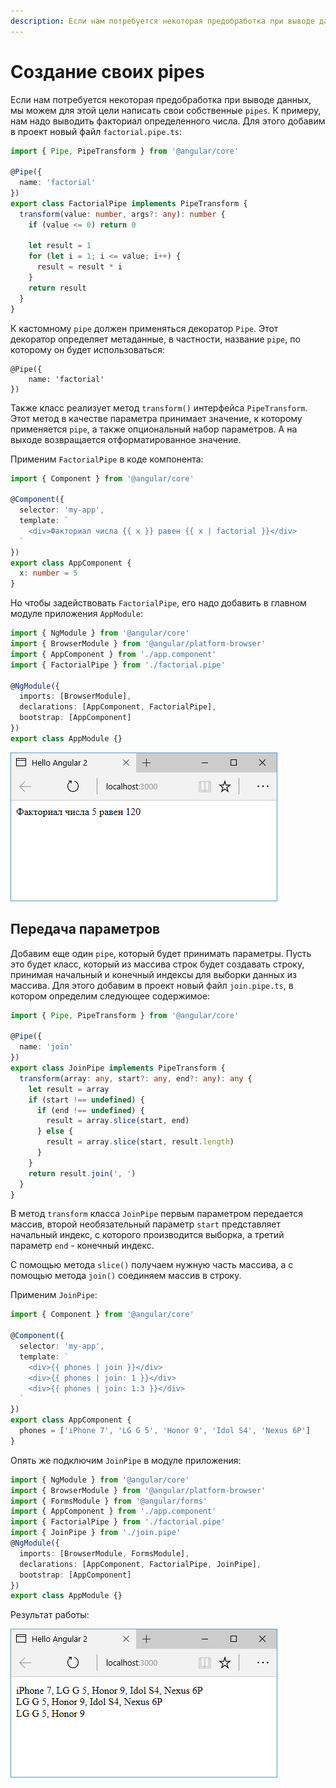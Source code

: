 ```yaml
---
description: Если нам потребуется некоторая предобработка при выводе данных, мы можем для этой цели написать свои собственные pipes
---
```


# Создание своих pipes

Если нам потребуется некоторая предобработка при выводе данных, мы можем для этой цели написать свои собственные `pipes`. К примеру, нам надо выводить факториал определенного числа. Для этого добавим в проект новый файл `factorial.pipe.ts`:

```typescript
import { Pipe, PipeTransform } from '@angular/core'

@Pipe({
  name: 'factorial'
})
export class FactorialPipe implements PipeTransform {
  transform(value: number, args?: any): number {
    if (value <= 0) return 0

    let result = 1
    for (let i = 1; i <= value; i++) {
      result = result * i
    }
    return result
  }
}
```

К кастомному `pipe` должен применяться декоратор `Pipe`. Этот декоратор определяет метаданные, в частности, название `pipe`, по которому он будет использоваться:

```
@Pipe({
    name: 'factorial'
})
```

Также класс реализует метод `transform()` интерфейса `PipeTransform`. Этот метод в качестве параметра принимает значение, к которому применяется `pipe`, а также опциональный набор параметров. А на выходе возвращается отформатированное значение.

Применим `FactorialPipe` в коде компонента:

```typescript
import { Component } from '@angular/core'

@Component({
  selector: 'my-app',
  template: `
    <div>Факториал числа {{ x }} равен {{ x | factorial }}</div>
  `
})
export class AppComponent {
  x: number = 5
}
```

Но чтобы задействовать `FactorialPipe`, его надо добавить в главном модуле приложения `AppModule`:

```typescript
import { NgModule } from '@angular/core'
import { BrowserModule } from '@angular/platform-browser'
import { AppComponent } from './app.component'
import { FactorialPipe } from './factorial.pipe'

@NgModule({
  imports: [BrowserModule],
  declarations: [AppComponent, FactorialPipe],
  bootstrap: [AppComponent]
})
export class AppModule {}
```

![Скриншот](create-pipes-1.png)

## Передача параметров

Добавим еще один `pipe`, который будет принимать параметры. Пусть это будет класс, который из массива строк будет создавать строку, принимая начальный и конечный индексы для выборки данных из массива. Для этого добавим в проект новый файл `join.pipe.ts`, в котором определим следующее содержимое:

```typescript
import { Pipe, PipeTransform } from '@angular/core'

@Pipe({
  name: 'join'
})
export class JoinPipe implements PipeTransform {
  transform(array: any, start?: any, end?: any): any {
    let result = array
    if (start !== undefined) {
      if (end !== undefined) {
        result = array.slice(start, end)
      } else {
        result = array.slice(start, result.length)
      }
    }
    return result.join(', ')
  }
}
```

В метод `transform` класса `JoinPipe` первым параметром передается массив, второй необязательный параметр `start` представляет начальный индекс, с которого производится выборка, а третий параметр `end` - конечный индекс.

С помощью метода `slice()` получаем нужную часть массива, а с помощью метода `join()` соединяем массив в строку.

Применим `JoinPipe`:

```typescript
import { Component } from '@angular/core'

@Component({
  selector: 'my-app',
  template: `
    <div>{{ phones | join }}</div>
    <div>{{ phones | join: 1 }}</div>
    <div>{{ phones | join: 1:3 }}</div>
  `
})
export class AppComponent {
  phones = ['iPhone 7', 'LG G 5', 'Honor 9', 'Idol S4', 'Nexus 6P']
}
```

Опять же подключим `JoinPipe` в модуле приложения:

```typescript
import { NgModule } from '@angular/core'
import { BrowserModule } from '@angular/platform-browser'
import { FormsModule } from '@angular/forms'
import { AppComponent } from './app.component'
import { FactorialPipe } from './factorial.pipe'
import { JoinPipe } from './join.pipe'
@NgModule({
  imports: [BrowserModule, FormsModule],
  declarations: [AppComponent, FactorialPipe, JoinPipe],
  bootstrap: [AppComponent]
})
export class AppModule {}
```

Результат работы:

![Скриншот](create-pipes-2.png)
